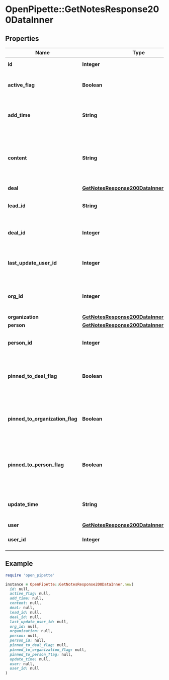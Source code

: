 # OpenPipette::GetNotesResponse200DataInner

## Properties

| Name | Type | Description | Notes |
| ---- | ---- | ----------- | ----- |
| **id** | **Integer** | The ID of the note | [optional] |
| **active_flag** | **Boolean** | Whether the note is active or deleted | [optional] |
| **add_time** | **String** | The creation date and time of the note | [optional] |
| **content** | **String** | The content of the note in HTML format. Subject to sanitization on the back-end. | [optional] |
| **deal** | [**GetNotesResponse200DataInnerDeal**](GetNotesResponse200DataInnerDeal.md) |  | [optional] |
| **lead_id** | **String** | The ID of the lead the note is attached to | [optional] |
| **deal_id** | **Integer** | The ID of the deal the note is attached to | [optional] |
| **last_update_user_id** | **Integer** | The ID of the user who last updated the note | [optional] |
| **org_id** | **Integer** | The ID of the organization the note is attached to | [optional] |
| **organization** | [**GetNotesResponse200DataInnerOrganization**](GetNotesResponse200DataInnerOrganization.md) |  | [optional] |
| **person** | [**GetNotesResponse200DataInnerPerson**](GetNotesResponse200DataInnerPerson.md) |  | [optional] |
| **person_id** | **Integer** | The ID of the person the note is attached to | [optional] |
| **pinned_to_deal_flag** | **Boolean** | If true, the results are filtered by note to deal pinning state | [optional] |
| **pinned_to_organization_flag** | **Boolean** | If true, the results are filtered by note to organization pinning state | [optional] |
| **pinned_to_person_flag** | **Boolean** | If true, the results are filtered by note to person pinning state | [optional] |
| **update_time** | **String** | The last updated date and time of the note | [optional] |
| **user** | [**GetNotesResponse200DataInnerUser**](GetNotesResponse200DataInnerUser.md) |  | [optional] |
| **user_id** | **Integer** | The ID of the note creator | [optional] |

## Example

```ruby
require 'open_pipette'

instance = OpenPipette::GetNotesResponse200DataInner.new(
  id: null,
  active_flag: null,
  add_time: null,
  content: null,
  deal: null,
  lead_id: null,
  deal_id: null,
  last_update_user_id: null,
  org_id: null,
  organization: null,
  person: null,
  person_id: null,
  pinned_to_deal_flag: null,
  pinned_to_organization_flag: null,
  pinned_to_person_flag: null,
  update_time: null,
  user: null,
  user_id: null
)
```

